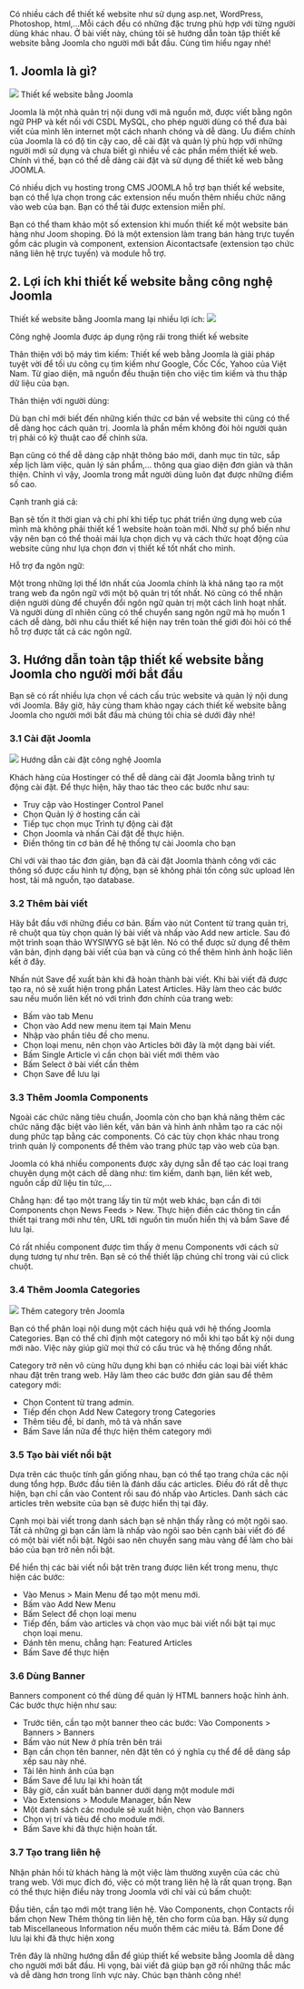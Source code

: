 Có nhiều cách để thiết kế website như sử dụng asp.net, WordPress, Photoshop, html,...Mỗi cách đều có những đặc trưng phù hợp với từng người dùng khác nhau. Ở bài viết này, chúng tôi sẽ hướng dẫn toàn tập thiết kế website bằng Joomla cho người mới bắt đầu. Cùng tìm hiểu ngay nhé!

## 1. Joomla là gì?
![](https://images.viblo.asia/5cf23e62-7933-4d5b-b0f4-7046cf88dbbc.jpg)
Thiết kế website bằng Joomla

Joomla là một nhà quản trị nội dung với mã nguồn mở, được viết bằng ngôn ngữ PHP và kết nối với CSDL MySQL, cho phép người dùng có thể đưa bài viết của mình lên internet một cách nhanh chóng và dễ dàng. Ưu điểm chính của Joomla là có độ tin cậy cao, dễ cài đặt và quản lý phù hợp với những người mới sử dụng và chưa biết gì nhiều về các phần mềm thiết kế web. Chính vì thế, bạn có thể dễ dàng cài đặt và sử dụng để thiết kế web bằng JOOMLA.

Có nhiều dịch vụ hosting trong CMS JOOMLA hỗ trợ bạn thiết kế website, bạn có thể lựa chọn trong các extension nếu muốn thêm nhiều chức năng vào web của bạn. Bạn có thể tải được extension miễn phí.

Bạn có thể tham khảo một số extension khi muốn thiết kế một website bán hàng như Joom shoping. Đó là một extension làm trang bán hàng trực tuyến gồm các plugin và component, extension Aicontactsafe (extension tạo chức năng liên hệ trực tuyến) và module hỗ trợ.

## 2. Lợi ích khi thiết kế website bằng công nghệ Joomla

Thiết kế website bằng Joomla mang lại nhiều lợi ích:
![](https://images.viblo.asia/9a033329-8d51-48ef-bd3d-6cc9831aac78.jpg)

Công nghệ Joomla được áp dụng rộng rãi trong thiết kế website

Thân thiện với bộ máy tìm kiếm:
Thiết kế web bằng Joomla là giải pháp tuyệt vời để tối ưu công cụ tìm kiếm như Google, Cốc Cốc, Yahoo của Việt Nam. Từ giao diện, mã nguồn đều thuận tiện cho việc tìm kiếm và thu thập dữ liệu của bạn.

Thân thiện với người dùng:

Dù bạn chỉ mới biết đến những kiến thức cơ bản về website thì cũng có thể dễ dàng học cách quản trị. Joomla là phần mềm không đòi hỏi người quản trị phải có kỹ thuật cao để chỉnh sửa.

Bạn cũng có thể dễ dàng cập nhật thông báo mới, danh mục tin tức, sắp xếp lịch làm việc, quản lý sản phẩm,... thông qua giao diện đơn giản và thân thiện. Chính vì vậy, Joomla trong mắt người dùng luôn đạt được những điểm số cao.

Cạnh tranh giá cả:

Bạn sẽ tốn ít thời gian và chi phí khi tiếp tục phát triển ứng dụng web của mình mà không phải thiết kế 1 website hoàn toàn mới. Nhờ sự phổ biến như vậy nên bạn có thể thoải mái lựa chọn dịch vụ và cách thức hoạt động của website cũng như lựa chọn đơn vị thiết kế tốt nhất cho mình.

Hỗ trợ đa ngôn ngữ:

Một trong những lợi thế lớn nhất của Joomla chính là khả năng tạo ra một trang web đa ngôn ngữ với một bộ quản trị tốt nhất. Nó cũng có thể nhận diện người dùng để chuyển đổi ngôn ngữ quản trị một cách linh hoạt nhất. Và người dùng dĩ nhiên cũng có thể chuyển sang ngôn ngữ mà họ muốn 1 cách dễ dàng, bởi nhu cầu thiết kế hiện nay trên toàn thế giới đòi hỏi có thể hỗ trợ được tất cả các ngôn ngữ.

## 3. Hướng dẫn toàn tập thiết kế website bằng Joomla cho người mới bắt đầu

Bạn sẽ có rất nhiều lựa chọn về cách cấu trúc website và quản lý nội dung với Joomla. Bây giờ, hãy cùng tham khảo ngay cách thiết kế website bằng Joomla cho người mới bắt đầu mà chúng tôi chia sẻ dưới đây nhé!

### 3.1 Cài đặt Joomla
![](https://images.viblo.asia/00b09470-23ef-4778-a13a-462f39dabe5d.png)
Hướng dẫn cài đặt công nghệ Joomla

Khách hàng của Hostinger có thể dễ dàng cài đặt Joomla bằng trình tự động cài đặt. Để thực hiện, hãy thao tác theo các bước như sau:

* Truy cập vào Hostinger Control Panel
* Chọn Quản lý ở hosting cần cài
* Tiếp tục chọn mục Trình tự động cài đặt
* Chọn Joomla và nhấn Cài đặt để thực hiện.
* Điền thông tin cơ bản để hệ thống tự cài Joomla cho bạn

Chỉ với vài thao tác đơn giản, bạn đã cài đặt Joomla thành công với các thông số được cấu hình tự động, bạn sẽ không phải tốn công sức upload lên host, tải mã nguồn, tạo database.

### 3.2 Thêm bài viết

Hãy bắt đầu với những điều cơ bản. Bấm vào nút Content từ trang quản trị, rê chuột qua tùy chọn quản lý bài viết và nhấp vào Add new article. Sau đó một trình soạn thảo WYSIWYG sẽ bật lên. Nó có thể được sử dụng để thêm văn bản, định dạng bài viết của bạn và cũng có thể thêm hình ảnh hoặc liên kết ở đây.

Nhấn nút Save để xuất bản khi đã hoàn thành bài viết. Khi bài viết đã được tạo ra, nó sẽ xuất hiện trong phần Latest Articles. Hãy làm theo các bước sau nếu muốn liên kết nó với trình đơn chính của trang web:

* Bấm vào tab Menu
* Chọn vào Add new menu item tại Main Menu
* Nhập vào phần tiêu đề cho menu.
* Chọn loại menu, nên chọn vào Articles bởi đây là một dạng bài viết.
* Bấm Single Article vì cần chọn bài viết mới thêm vào
* Bấm Select ở bài viết cần thêm
* Chọn Save để lưu lại
### 3.3 Thêm Joomla Components

Ngoài các chức năng tiêu chuẩn, Joomla còn cho bạn khả năng thêm các chức năng đặc biệt vào liên kết, văn bản và hình ảnh nhằm tạo ra các nội dung phức tạp bằng các components. Có các tùy chọn khác nhau trong trình quản lý components để thêm vào trang phức tạp vào web của bạn.

Joomla có khá nhiều components được xây dựng sẵn để tạo các loại trang chuyên dụng một cách dễ dàng như: tìm kiếm, danh bạn, liên kết web, nguồn cấp dữ liệu tin tức,...

Chẳng hạn: để tạo một trang lấy tin từ một web khác, bạn cần đi tới Components chọn News Feeds > New. Thực hiện điền các thông tin cần thiết tại trang mới như tên, URL tới nguồn tin muốn hiển thị và bấm Save để lưu lại.

Có rất nhiều component được tìm thấy ở menu Components với cách sử dụng tương tự như trên. Bạn sẽ có thể thiết lập chúng chỉ trong vài cú click chuột.

### 3.4 Thêm Joomla Categories
![](https://images.viblo.asia/7c65c230-c131-4269-912c-fd6b78d33f9e.png)
Thêm category trên Joomla

Bạn có thể phân loại nội dung một cách hiệu quả với hệ thống Joomla Categories. Bạn có thể chỉ định một category nó mỗi khi tạo bất kỳ nội dung mới nào. Việc này giúp giữ mọi thứ có cấu trúc và hệ thống đồng nhất.

Category trở nên vô cùng hữu dụng khi bạn có nhiều các loại bài viết khác nhau đặt trên trang web. Hãy làm theo các bước đơn giản sau để thêm category mới:

* Chọn Content từ trang admin.
* Tiếp đến chọn Add New Category trong Categories
* Thêm tiêu đề, bí danh, mô tả và nhấn save
* Bấm Save lần nữa để thực hiện thêm category mới
### 3.5 Tạo bài viết nổi bật

Dựa trên các thuộc tính gần giống nhau, bạn có thể tạo trang chứa các nội dung tổng hợp. Bước đầu tiên là đánh dấu các articles. Điều đó rất dễ thực hiện, bạn chỉ cần vào Content rồi sau đó nhấp vào Articles. Danh sách các articles trên website của bạn sẽ được hiển thị tại đây.

Cạnh mọi bài viết trong danh sách bạn sẽ nhận thấy rằng có một ngôi sao. Tất cả những gì bạn cần làm là nhấp vào ngôi sao bên cạnh bài viết đó để có một bài viết nổi bật. Ngôi sao nên chuyển sang màu vàng để làm cho bài báo của bạn trở nên nổi bật.

Để hiển thị các bài viết nổi bật trên trang được liên kết trong menu, thực hiện các bước:

* Vào Menus > Main Menu để tạo một menu mới.
* Bấm vào Add New Menu
* Bấm Select để chọn loại menu
* Tiếp đến, bấm vào articles và chọn vào mục bài viết nổi bật tại mục chọn loại menu.
* Đánh tên menu, chẳng hạn: Featured Articles
* Bấm Save để thực hiện
### 3.6 Dùng Banner

Banners component có thể dùng để quản lý HTML banners hoặc hình ảnh. Các bước thực hiện như sau:

* Trước tiên, cần tạo một banner theo các bước: Vào Components > Banners > Banners
* Bấm vào nút New ở phía trên bên trái
* Bạn cần chọn tên banner, nên đặt tên có ý nghĩa cụ thể để dễ dàng sắp xếp sau này nhé.
* Tải lên hình ảnh của bạn
* Bấm Save để lưu lại khi hoàn tất
* Bây giờ, cần xuất bản banner dưới dạng một module mới
* Vào Extensions > Module Manager, bấn New
* Một danh sách các module sẽ xuất hiện, chọn vào Banners
* Chọn vị trí và tiêu đề cho module mới.
* Bấm Save khi đã thực hiện hoàn tất.
### 3.7 Tạo trang liên hệ

Nhận phản hồi từ khách hàng là một việc làm thường xuyên của các chủ trang web. Với mục đích đó, việc có một trang liên hệ là rất quan trọng. Bạn có thể thực hiện điều này trong Joomla với chỉ vài cú bấm chuột:

Đầu tiên, cần tạo mới một trang liên hệ. Vào Components, chọn Contacts rồi bấm chọn New
Thêm thông tin liên hệ, tên cho form của bạn. Hãy sử dụng tab Miscellaneous Information nếu muốn thêm các miêu tả.
Bấm Done để lưu lại khi đã thực hiện xong

Trên đây là những hướng dẫn để giúp thiết kế website bằng Joomla dễ dàng cho người mới bắt đầu. Hi vọng, bài viết đã giúp bạn gỡ rối những thắc mắc và dễ dàng hơn trong lĩnh vực này. Chúc bạn thành công nhé!